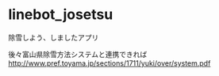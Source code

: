 # linebot_josetsu
除雪しよう、しましたアプリ

後々富山県除雪方法システムと連携できれば
http://www.pref.toyama.jp/sections/1711/yuki/over/system.pdf
